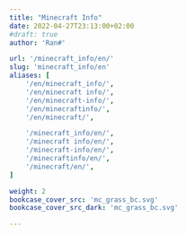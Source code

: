```yaml
---
title: "Minecraft Info"
date: 2022-04-27T23:13:00+02:00
#draft: true
author: 'Ran#'

url: '/minecraft_info/en/'
slug: 'minecraft_info/en'
aliases: [
    '/en/minecraft_info/',
    '/en/minecraft info/',
    '/en/minecraft-info/',
    '/en/minecraftinfo/',
    '/en/minecraft/',

    '/minecraft_info/en/',
    '/minecraft info/en/',
    '/minecraft-info/en/',
    '/minecraftinfo/en/',
    '/minecraft/en/',
]

weight: 2
bookcase_cover_src: 'mc_grass_bc.svg'
bookcase_cover_src_dark: 'mc_grass_bc.svg'

---
```

